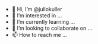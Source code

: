 - 👋 Hi, I’m @juliokuller
- 👀 I’m interested in ...
- 🌱 I’m currently learning ...
- 💞️ I’m looking to collaborate on ...
- 📫 How to reach me ...

<!---
juliokuller/juliokuller is a ✨ special ✨ repository because its `README.md` (this file) appears on your GitHub profile.
You can click the Preview link to take a look at your changes.
--->

